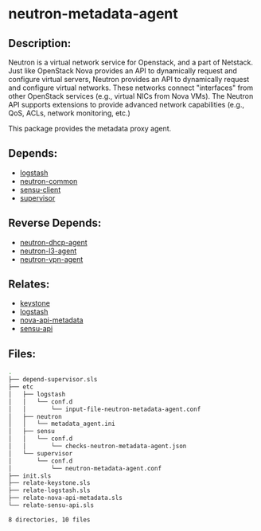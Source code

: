 # neutron-metadata-agent

## Description:

Neutron is a virtual network service for Openstack, and a part of Netstack. Just like OpenStack Nova provides an API to dynamically request and configure virtual servers, Neutron provides an API to dynamically request and configure virtual networks. These networks connect "interfaces" from other OpenStack services (e.g., virtual NICs from Nova VMs). The Neutron API supports extensions to provide advanced network capabilities (e.g., QoS, ACLs, network monitoring, etc.)

This package provides the metadata proxy agent.

## Depends:

  -  [logstash](salt/logstash)
  -  [neutron-common](salt/neutron-common)
  -  [sensu-client](salt/sensu-client)
  -  [supervisor](salt/supervisor)

## Reverse Depends:

  -  [neutron-dhcp-agent](salt/neutron-dhcp-agent)
  -  [neutron-l3-agent](salt/neutron-l3-agent)
  -  [neutron-vpn-agent](salt/neutron-vpn-agent)

## Relates:

  -  [keystone](salt/keystone)
  -  [logstash](salt/logstash)
  -  [nova-api-metadata](salt/nova-api-metadata)
  -  [sensu-api](salt/sensu-api)

## Files:

```bash
.
├── depend-supervisor.sls
├── etc
│   ├── logstash
│   │   └── conf.d
│   │       └── input-file-neutron-metadata-agent.conf
│   ├── neutron
│   │   └── metadata_agent.ini
│   ├── sensu
│   │   └── conf.d
│   │       └── checks-neutron-metadata-agent.json
│   └── supervisor
│       └── conf.d
│           └── neutron-metadata-agent.conf
├── init.sls
├── relate-keystone.sls
├── relate-logstash.sls
├── relate-nova-api-metadata.sls
└── relate-sensu-api.sls

8 directories, 10 files
```
